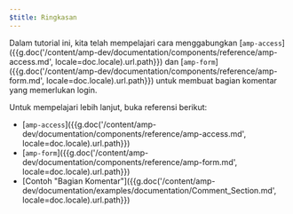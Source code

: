 ```yaml
---
$title: Ringkasan
---
```


Dalam tutorial ini, kita telah mempelajari cara menggabungkan [`amp-access`]({{g.doc('/content/amp-dev/documentation/components/reference/amp-access.md', locale=doc.locale).url.path}}) dan [`amp-form`]({{g.doc('/content/amp-dev/documentation/components/reference/amp-form.md', locale=doc.locale).url.path}}) untuk membuat bagian komentar yang memerlukan login.

Untuk mempelajari lebih lanjut, buka referensi berikut:

- [`amp-access`]({{g.doc('/content/amp-dev/documentation/components/reference/amp-access.md', locale=doc.locale).url.path}})
- [`amp-form`]({{g.doc('/content/amp-dev/documentation/components/reference/amp-form.md', locale=doc.locale).url.path}})
- [Contoh "Bagian Komentar"]({{g.doc('/content/amp-dev/documentation/examples/documentation/Comment_Section.md', locale=doc.locale).url.path}})
